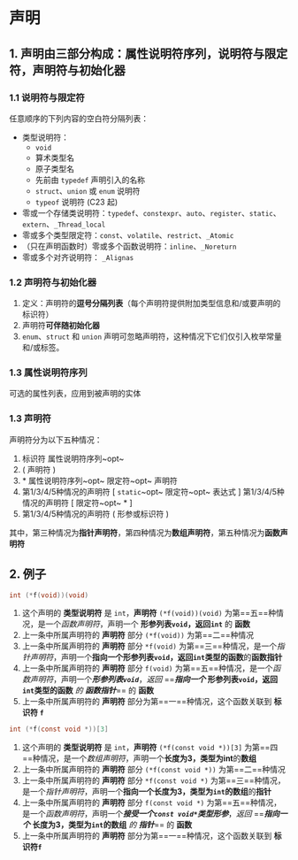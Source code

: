 # 声明

## 1. 声明由三部分构成：属性说明符序列，说明符与限定符，声明符与初始化器

### 1.1 说明符与限定符

任意顺序的下列内容的空白符分隔列表：

+ 类型说明符：
  + `void`
  + 算术类型名
  + 原子类型名
  + 先前由 `typedef` 声明引入的名称
  + `struct`、`union` 或 `enum` 说明符
  + `typeof` 说明符 (C23 起)
+ 零或一个存储类说明符：`typedef`、`constexpr`、`auto`、`register`、`static`、`extern`、`_Thread_local`
+ 零或多个类型限定符：`const`、`volatile`、`restrict`、`_Atomic`
+ （只在声明函数时）零或多个函数说明符：`inline`、`_Noreturn`
+ 零或多个对齐说明符： `_Alignas`

### 1.2 声明符与初始化器

1. 定义：声明符的**逗号分隔列表**（每个声明符提供附加类型信息和/或要声明的标识符）
2. 声明符**可伴随初始化器**
3. `enum`、`struct` 和 `union` 声明可忽略声明符，这种情况下它们仅引入枚举常量和/或标签。

### 1.3 属性说明符序列

可选的属性列表，应用到被声明的实体

### 1.3 声明符

声明符分为以下五种情况：

1. 标识符 属性说明符序列~opt~
2. ( 声明符 )
3. \* 属性说明符序列~opt~ 限定符~opt~ 声明符
4. 第1/3/4/5种情况的声明符 [ `static`~opt~ 限定符~opt~ 表达式 ]
   第1/3/4/5种情况的声明符 [ 限定符~opt~ * ]
5. 第1/3/4/5种情况的声明符 ( 形参或标识符 )

其中，第三种情况为**指针声明符**，第四种情况为**数组声明符**，第五种情况为**函数声明符**

## 2. 例子

```c
int (*f(void))(void)
```

1. 这个声明的 **类型说明符** 是 `int`，**声明符** `(*f(void))(void)` 为第==五==种情况，是一个*函数声明符*，声明一个 **形参列表`void`，返回`int`** 的 **函数**
2. 上一条中所属声明符的 **声明符** 部分 `(*f(void))` 为第==二==种情况
3. 上一条中所属声明符的 **声明符** 部分 `*f(void)` 为第==三==种情况，是一个*指针声明符*，声明一个**指向一个形参列表`void`，返回`int`类型的函数**的**函数指针**
4. 上一条中所属声明符的 **声明符** 部分 `f(void)` 为第==五==种情况，是一个*函数声明符*，声明一个***形参列表`void`***，*返回* ==***指向一个*** **形参列表`void`，返回`int`类型的函数** *的* ***函数指针***== 的 **函数**
5. 上一条中所属声明符的 **声明符** 部分为第==一==种情况，这个函数关联到 **标识符 `f`**

```c
int (*f(const void *))[3]
```

1. 这个声明的 **类型说明符** 是 `int`，**声明符** `(*f(const void *))[3]` 为第==四==种情况，是一个*数组声明符*，声明一个**长度为3，类型为int**的**数组**
2. 上一条中所属声明符的 **声明符** 部分 `(*f(const void *))` 为第==二==种情况
3. 上一条中所属声明符的 **声明符** 部分 `*f(const void *)` 为第==三==种情况，是一个*指针声明符*，声明一个**指向一个长度为3，类型为`int`的数组**的**指针**
4. 上一条中所属声明符的 **声明符** 部分 `f(const void *)` 为第==五==种情况，是一个*函数声明符*，声明一个***接受一个`const void*`类型形参***，*返回* ==***指向一个*** **长度为3，类型为`int`的数组** *的* ***指针***== 的 **函数**
5. 上一条中所属声明符的 **声明符** 部分为第==一==种情况，这个函数关联到 **标识符`f`**
